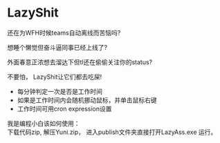 # LazyShit
还在为WFH时候teams自动离线而苦恼吗?  
  
想睡个懒觉但奋斗逼同事已经上线了?  
  
外面春意正浓想去溜达下但tl还在偷偷关注你的status?  
  
不要怕， LazyShit让它们都去吃屎!


- 每分钟判定一次是否是工作时间
- 如果是工作时间内会随机挪动鼠标，并单击鼠标右键
- 工作时间可用cron expression设置

      
我是编程小白该如何使用：  
下载代码zip, 解压Yuni.zip， 进入publish文件夹直接打开LazyAss.exe 运行。
